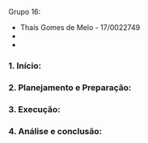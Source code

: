 Grupo 16:
- Thaís Gomes de Melo - 17/0022749
- 
- 

### 1.	Início:

### 2.	Planejamento e Preparação:

### 3.	Execução:

### 4.	Análise e conclusão:

